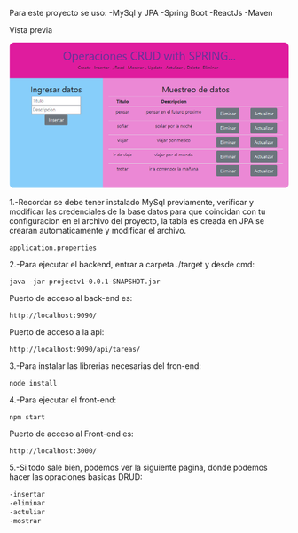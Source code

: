 Para este proyecto se uso:
	-MySql y JPA
	-Spring Boot
	-ReactJs
	-Maven

Vista previa

![alt text](https://github.com/Eduardishion/todoAppEnSpringReactJsMySqlJpaMaven/blob/master/preview.png)


1.-Recordar se debe tener instalado MySql previamente, verificar y modificar las credenciales de la base datos para que coincidan con tu configuracion en el archivo del proyecto, la tabla es creada en JPA se crearan automaticamente y modificar el archivo.

	application.properties

2.-Para ejecutar el backend, entrar a carpeta ./target y desde cmd: 

	java -jar projectv1-0.0.1-SNAPSHOT.jar

Puerto de acceso al back-end es:

	http://localhost:9090/

Puerto de acceso a la api: 

	http://localhost:9090/api/tareas/

3.-Para instalar las librerias necesarias del fron-end: 

	node install

4.-Para ejecutar el front-end:

	npm start

Puerto de acceso al Front-end es:

	http://localhost:3000/


5.-Si todo sale bien, podemos ver la siguiente pagina, donde podemos hacer las opraciones basicas DRUD:
	
	-insertar
	-eliminar
	-actuliar 
	-mostrar


